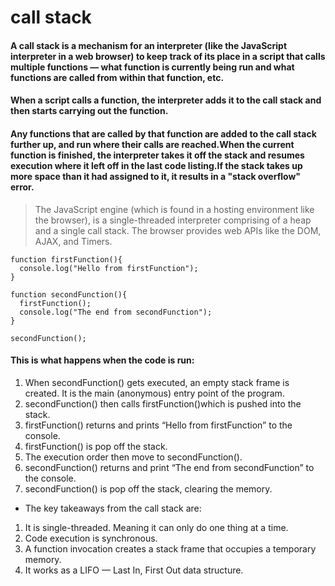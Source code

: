 # call stack
#### A call stack is a mechanism for an interpreter (like the JavaScript interpreter in a web browser) to keep track of its place in a script that calls multiple functions — what function is currently being run and what functions are called from within that function, etc.

#### When a script calls a function, the interpreter adds it to the call stack and then starts carrying out the function.
#### Any functions that are called by that function are added to the call stack further up, and run where their calls are reached.When the current function is finished, the interpreter takes it off the stack and resumes execution where it left off in the last code listing.If the stack takes up more space than it had assigned to it, it results in a "stack overflow" error.


> The JavaScript engine (which is found in a hosting environment like the browser), is a single-threaded interpreter comprising of a heap and a single call stack. The browser provides web APIs like the DOM, AJAX, and Timers.
```
function firstFunction(){
  console.log("Hello from firstFunction");
}

function secondFunction(){
  firstFunction();
  console.log("The end from secondFunction");
}

secondFunction();
```


#### This is what happens when the code is run:

1. When secondFunction() gets executed, an empty stack frame is created. It is the main (anonymous) entry point of the program.
2. secondFunction() then calls firstFunction()which is pushed into the stack.
3. firstFunction() returns and prints “Hello from firstFunction” to the console.
4. firstFunction() is pop off the stack.
5. The execution order then move to secondFunction().
6. secondFunction() returns and print “The end from secondFunction” to the console.
7. secondFunction() is pop off the stack, clearing the memory.

- The key takeaways from the call stack are:
 1. It is single-threaded. Meaning it can only do one thing at a time.
 2. Code execution is synchronous.
 3. A function invocation creates a stack frame that occupies a  temporary memory.
 4. It works as a LIFO — Last In, First Out data structure.